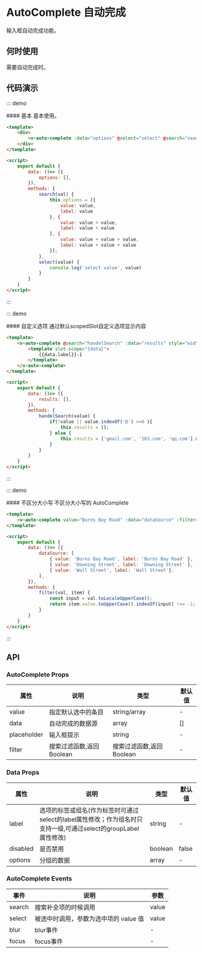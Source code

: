 <script>
    export default {
        data: () => ({
            options: [],
            results: [],
            dataSource: [
                { value: 'Burns Bay Road', label: 'Burns Bay Road' },
                { value: 'Downing Street', label: 'Downing Street' },
                { value: 'Wall Street', label: 'Wall Street'},
            ],
        }),
        methods: {
            select(value) {
                console.log('select', value)
            },
            search(value) {
                this.options = !value ? [] : [
                    { value: value, label: value},
                    { value: value + value, label: value + value},
                    { value: value + value + value, label: value + value + value},
                ]
            },
            handelSearch(value) {
                if(!value || value.indexOf('@') >=0 ){
                    this.results = [];
                } else {
                    this.results = ['gmail.com', '163.com', 'qq.com'].map(domain => ({value: `${value}@${domain}`, label: `${value}@${domain}`}));
                }
            },
            filter(val, item){
                const input = val.toLocaleUpperCase();
                return item.value.toUpperCase().indexOf(input) !== -1;
            },
        }
    }
</script>


# AutoComplete 自动完成

输入框自动完成功能。

## 何时使用

需要自动完成时。

## 代码演示

::: demo
<summary>
  #### 基本
  基本使用。
</summary>

```html
<template>
    <div>
        <v-auto-complete :data="options" @select="select" @search="search" style="width:200px;"></v-auto-complete>
    </div>
</template>

<script>
    export default {
        data: ()=> ({
            options: [],
        }),
        methods: {
            search(val) {
                this.options = [{
                    value: value,
                    label: value
                }, {
                    value: value + value,
                    label: value + value
                }, {
                    value: value + value + value,
                    label: value + value + value
                }];
            },
            select(value) {
                console.log('select value', value)
            }
        }
    }
</script>
```
:::

::: demo
<summary>
  #### 自定义选项
  通过默认scopedSlot自定义选项显示内容
</summary>

```html
<template>
    <v-auto-complete @search="handelSearch" :data="results" style="width:200px;">
        <template slot-scope="{data}">
            {{data.label}}-1
        </template>
    </v-auto-complete>
</template>

<script>
    export default {
        data: ()=> ({
            results: [],
        }),
        methods: {
            handelSearch(value) {
                if(!value || value.indexOf('@') >=0 ){
                    this.results = [];
                } else {
                    this.results = ['gmail.com', '163.com', 'qq.com'].map(domain => ({value: `${value}@${domain}`, label: `${value}@${domain}`}));
                }
            }
        }
    }
</script>
```
:::

::: demo
<summary>
  #### 不区分大小写
  不区分大小写的 AutoComplete
</summary>

```html
<template>
    <v-auto-complete value="Burns Bay Road" :data="dataSource" :filter="filter" style="width:200px;"></v-auto-complete>
</template>

<script>
    export default {
        data: ()=> ({
            dataSource: [
                { value: 'Burns Bay Road', label: 'Burns Bay Road' },
                { value: 'Downing Street', label: 'Downing Street' },
                { value: 'Wall Street', label: 'Wall Street'},
            ],
        }),
        methods: {
            filter(val, item) {
                const input = val.toLocaleUpperCase();
                return item.value.toUpperCase().indexOf(input) !== -1;
            }
        }
    }
</script>
```
:::

## API

### AutoComplete Props
| 属性        | 说明           | 类型               | 默认值       |
|------------|----------------|-------------------|-------------|
| value    | 指定默认选中的条目 | string/array | - |
| data    | 自动完成的数据源 | array | [] |
| placeholder    | 输入框提示 | string | - |
| filter    | 搜索过滤函数,返回Boolean | 搜索过滤函数,返回Boolean | - |

### Data Props
| 属性        | 说明           | 类型               | 默认值       |
|------------|----------------|-------------------|-------------|
| label    | 选项的标签或组名(作为标签时可通过select的label属性修改；作为组名时只支持一级,可通过select的groupLabel属性修改) | string | - |
| disabled | 是否禁用	 | boolean | false |
| options | 分组的数据	| array | - |

### AutoComplete Events
| 事件        | 说明           | 参数        |
|------------|----------------|------------|
| search     | 搜索补全项的时候调用  | value |
| select     | 被选中时调用，参数为选中项的 value 值  | value |
| blur      | blur事件   | - |
| focus      | focus事件   | - |
